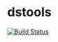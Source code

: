 # dstools
[![Build Status](https://app.travis-ci.com/juancsosap/dstools.svg?branch=master)](https://app.travis-ci.com/juancsosap/dstools)
